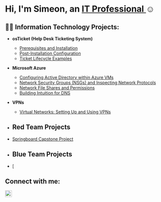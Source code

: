 <h1>Hi, I'm Simeon, an <a href="https://linkedin.com/in/shawkins">IT Professional </a>☺</h1>

<h2>👨‍💻 Information Technology Projects:</h2>

- <b>osTicket (Help Desk Ticketing System)</b>
  - [Prerequisites and Installation](https://github.com/simeonhawkins/osticket-prereqs)
  - [Post-Installation Configuration](https://github.com/simeonhawkins/post-install-config)
  - [Ticket Lifecycle Examples](https://github.com/simeonhawkins/ticket-lifecycle)
- <b>Microsoft Azure</b>
  - [Configuring Active Directory within Azure VMs](https://github.com/simeonhawkins/configure-ad)
  - [Network Security Groups (NSGs) and Inspecting Network Protocols](https://github.com/simeonhawkins/azure-network-protocols)
  - [Network File Shares and Permissions](https://github.com//simeonhawkins/Network-File-Shares-and-Permissions)
  - [Building Intuition for DNS](https://github.com/simeonhawkins/Building-Intuition-for-DNS)
- <b>VPNs</b>
  - [Virtual Networks: Setting Up and Using VPNs](https://github.com/simeonhawkins/VPNSetup)
 
- <h2>Red Team Projects</h2>

- [Springboard Capstone Project](https://github.com/simeonhawkins/capstone-project)



- <h2>Blue Team Projects</h2>

- [



<h2>Connect with me:</h2>

[<img align="left" alt="Josh | LinkedIn" width="22px" src="https://cdn.jsdelivr.net/npm/simple-icons@v3/icons/linkedin.svg" />][linkedin]

[linkedin]: https://linkedin.com/in/simeon-hawkins
